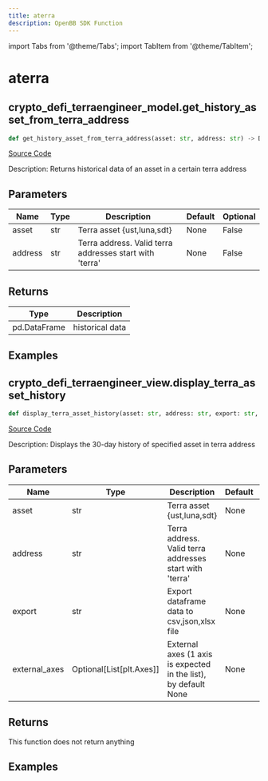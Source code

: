 ```yaml
---
title: aterra
description: OpenBB SDK Function
---
```


import Tabs from '@theme/Tabs';
import TabItem from '@theme/TabItem';

# aterra

<Tabs>
<TabItem value="model" label="Model" default>

## crypto_defi_terraengineer_model.get_history_asset_from_terra_address

```python title='openbb_terminal/cryptocurrency/defi/terraengineer_model.py'
def get_history_asset_from_terra_address(asset: str, address: str) -> DataFrame:
```
[Source Code](https://github.com/OpenBB-finance/OpenBBTerminal/tree/main/openbb_terminal/cryptocurrency/defi/terraengineer_model.py#L19)

Description: Returns historical data of an asset in a certain terra address

## Parameters

| Name | Type | Description | Default | Optional |
| ---- | ---- | ----------- | ------- | -------- |
| asset | str | Terra asset {ust,luna,sdt} | None | False |
| address | str | Terra address. Valid terra addresses start with 'terra' | None | False |

## Returns

| Type | Description |
| ---- | ----------- |
| pd.DataFrame | historical data |

## Examples



</TabItem>
<TabItem value="view" label="View">

## crypto_defi_terraengineer_view.display_terra_asset_history

```python title='openbb_terminal/cryptocurrency/defi/terraengineer_view.py'
def display_terra_asset_history(asset: str, address: str, export: str, external_axes: Optional[List[matplotlib.axes._axes.Axes]]) -> None:
```
[Source Code](https://github.com/OpenBB-finance/OpenBBTerminal/tree/main/openbb_terminal/cryptocurrency/defi/terraengineer_view.py#L29)

Description: Displays the 30-day history of specified asset in terra address

## Parameters

| Name | Type | Description | Default | Optional |
| ---- | ---- | ----------- | ------- | -------- |
| asset | str | Terra asset {ust,luna,sdt} | None | False |
| address | str | Terra address. Valid terra addresses start with 'terra' | None | False |
| export | str | Export dataframe data to csv,json,xlsx file | None | False |
| external_axes | Optional[List[plt.Axes]] | External axes (1 axis is expected in the list), by default None | None | True |

## Returns

This function does not return anything

## Examples



</TabItem>
</Tabs>